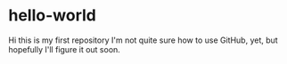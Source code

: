 # hello-world
Hi this is my first repository
I'm not quite sure how to use GitHub, yet, but hopefully I'll figure it out soon.
